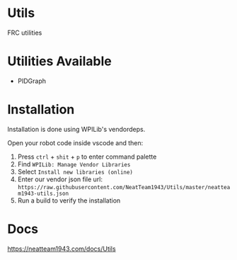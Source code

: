 # Utils
FRC utilities

# Utilities Available
- PIDGraph

# Installation
Installation is done using WPILib's vendordeps.

Open your robot code inside vscode and then:
1. Press `ctrl` + `shit` + `p` to enter command palette
2. Find `WPILib: Manage Vendor Libraries`
3. Select `Install new libraries (online)`
4. Enter our vendor json file url:
`https://raw.githubusercontent.com/NeatTeam1943/Utils/master/neatteam1943-utils.json`
5. Run a build to verify the installation

# Docs
https://neatteam1943.com/docs/Utils
